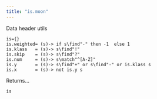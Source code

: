```yaml
---
title: "is.moon"
---
```



Data header utils

```moonscript
is={}
is.weighted= (s)-> if s\find"-" then -1  else 1
is.klass   = (s)-> s\find"!"
is.skip    = (s)-> s\find"?"
is.num     = (s)-> s\match"^[A-Z]"
is.y       = (s)-> s\find"+" or s\find"-" or is.klass s
is.x       = (s)-> not is.y s
```

Returns...

```moonscript
is
```
